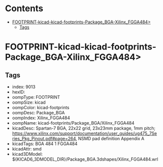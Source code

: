 



Contents
========

* [FOOTPRINT-kicad-kicad-footprints-Package_BGA-Xilinx_FGGA484>](#footprint-kicad-kicad-footprints-package_bga-xilinx_fgga484)
	* [Tags](#tags)

# FOOTPRINT-kicad-kicad-footprints-Package_BGA-Xilinx_FGGA484>

## Tags

- index: 9013
- hexID: 
- oompType: FOOTPRINT
- oompSize: kicad
- oompColor: kicad-footprints
- oompDesc: Package_BGA
- oompIndex: Xilinx_FGGA484
- oompName: kicad-footprints/Package_BGA/Xilinx_FGGA484
- kicadDesc: Spartan-7 BGA, 22x22 grid, 23x23mm package, 1mm pitch; https://www.xilinx.com/support/documentation/user_guides/ug475_7Series_Pkg_Pinout.pdf#page=264, NSMD pad definition Appendix A
- kicadTags: BGA 484 1 FGGA484
- kicadAttr: smd
- kicad3DModel: ${KICAD6_3DMODEL_DIR}/Package_BGA.3dshapes/Xilinx_FGGA484.wrl

